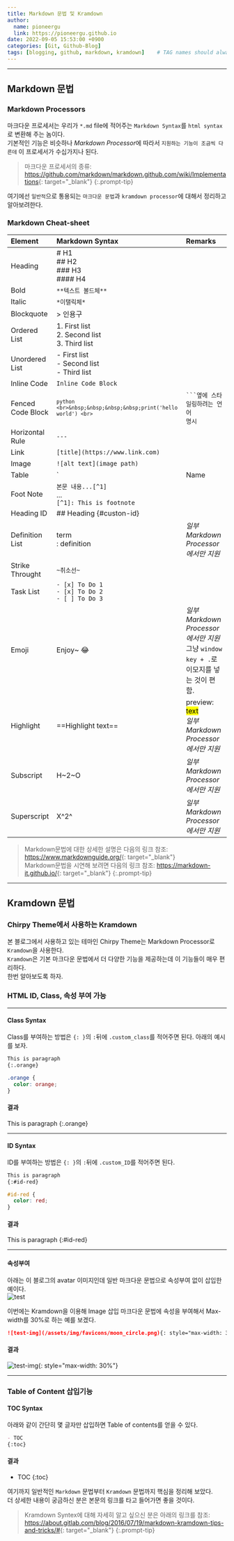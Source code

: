 ```yaml
---
title: Markdown 문법 및 Kramdown
author:
  name: pioneergu
  link: https://pioneergu.github.io
date: 2022-09-05 15:53:00 +0900
categories: [Git, Github-Blog]
tags: [blogging, github, markdown, kramdown]    # TAG names should always be lowercase
---
```


---
## **Markdown 문법**

### **Markdown Processors**
마크다운 프로세서는 우리가 `*.md` file에 적어주는 `Markdown Syntax`를 `html syntax`로 변환해 주는 놈이다.  
기본적인 기능은 비슷하나 *Markdown Processor*에 따라서 `지원하는 기능이 조금씩 다른데` 이 프로세서가 수십가지나 된다.  
> 마크다운 프로세서의 종류: <https://github.com/markdown/markdown.github.com/wiki/Implementations>{: target="_blank"}
{:.prompt-tip}

여기에선 `일반적`으로 통용되는 `마크다운 문법`과 `kramdown processor`에 대해서 정리하고 알아보려한다.  

### **Markdown Cheat-sheet**

| Element | Markdown Syntax | Remarks|
| :--- | :--- | :--- |
| Heading | # H1 <br> ## H2 <br> ### H3 <br> #### H4 | |
| Bold | `**텍스트 볼드체**` | |
| Italic | `*이탤릭체*` | |
| Blockquote | > 인용구 | |
| Ordered List | 1. First list <br> 2. Second list <br> 3. Third list | |
| Unordered List | - First list <br> - Second list <br> - Third list | |
| Inline Code | ``Inline Code Block`` | |
| Fenced Code Block | <code>```python <br>&nbsp;&nbsp;&nbsp;&nbsp;print('hello world') <br>``` </code>| <code>```옆에 스타일링하려는 언어 명시</code>|
| Horizontal Rule | `---` | |
| Link | `[title](https://www.link.com)` | |
| Image | `![alt text](image path)` | |
| Table | `| Name | Description |`<br> `| --- | --- |` <br>`| Name1 | Description1 |`<br>`| Name2 | Description2 |` | `---` 대쉬는 3개 이상이면 된다. <br> `:---` 좌측정렬 <br> `---:` 우측정렬<br> `:---:` 가운데정렬<br> 테이블내 줄바꿈은 `<br>`태그사용|
| Foot Note | `본문 내용...[^1]` <br> ... <br> `[^1]: This is footnote` | |
| Heading ID | ## Heading {#custon-id} | |
| Definition List | term <br> : definition | *일부 Markdown Processor에서만 지원* |
| Strike Throught | `~취소선~` | |
| Task List | `- [x] To Do 1` <br> `- [x] To Do 2` <br> `- [ ] To Do 3` | |
| Emoji | Enjoy~ :joy: | *일부 Markdown Processor에서만 지원*<br> 그냥 `window key + .`로 <br>이모지를 넣는 것이 편함. |
| Highlight | ==Highlight text== | preview: <mark>text</mark> <br> *일부 Markdown Processor에서만 지원*|
| Subscript | H~2~O | *일부 Markdown Processor에서만 지원* |
| Superscript | X^2^ | *일부 Markdown Processor에서만 지원* |

> Markdown문법에 대한 상세한 설명은 다음의 링크 참조: <https://www.markdownguide.org/>{: target="_blank"}  
> Markdown문법을 시연해 보려면 다음의 링크 참조: <https://markdown-it.github.io/>{: target="_blank"}
{:.prompt-tip}

---
## **Kramdown 문법**
### **Chirpy Theme에서 사용하는 Kramdown**
본 블로그에서 사용하고 있는 테마인 Chirpy Theme는 Markdown Processor로 `Kramdown`을 사용한다.  
`Kramdown`은 기본 마크다운 문법에서 더 다양한 기능을 제공하는데 이 기능들이 매우 편리하다.  
한번 알아보도록 하자.

### **HTML ID, Class, 속성 부여 가능**
---
#### **Class Syntax**
Class를 부여하는 방법은 `{: }`의 `:`뒤에 `.custom_class`를 적어주면 된다.
아래의 예시를 보자.  
```markdown
This is paragraph
{:.orange}
```

```css
.orange {
  color: orange;
}
```

#### 결과

This is paragraph
{:.orange}

---
#### **ID Syntax**
ID를 부여하는 방법은 `{: }`의 `:`뒤에 `.custom_ID`를 적어주면 된다.
```markdown
This is paragraph
{:#id-red}
```

```css
#id-red {
  color: red;
}
```

#### 결과

This is paragraph
{:#id-red}

---
#### **속성부여**
아래는 이 블로그의 avatar 이미지인데 일반 마크다운 문법으로 속성부여 없이 삽입한 예이다.  
![test](/assets/img/favicons/moon_circle.png)

이번에는 Kramdown을 이용해 Image 삽입 마크다운 문법에 속성을 부여해서 Max-width를 30%로 하는 예를 보겠다.  
```markdown
![test-img](/assets/img/favicons/moon_circle.png){: style="max-width: 30%"}
```
#### 결과
![test-img](/assets/img/favicons/moon_circle.png){: style="max-width: 30%"}

---
### **Table of Content 삽입기능**
#### **TOC Syntax**
아래와 같이 간단히 몇 글자만 삽입하면 Table of contents를 얻을 수 있다.

```markdown
- TOC
{:toc}
```

#### 결과
- TOC
{:toc}

여기까지 일반적인 `Markdown` 문법부터 `Kramdown` 문법까지 핵심을 정리해 보았다.  
더 상세한 내용이 궁금하신 분은 본문의 링크를 타고 들어가면 좋을 것이다.

> Kramdown Syntex에 대해 자세히 알고 싶으신 분은 아래의 링크를 참조:  
> <https://about.gitlab.com/blog/2016/07/19/markdown-kramdown-tips-and-tricks/#>{: target="_blank"}
{:.prompt-tip}